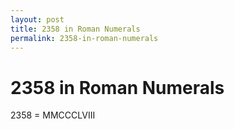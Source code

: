 ```yaml
---
layout: post
title: 2358 in Roman Numerals
permalink: 2358-in-roman-numerals
---
```


# 2358 in Roman Numerals

2358 = MMCCCLVIII
